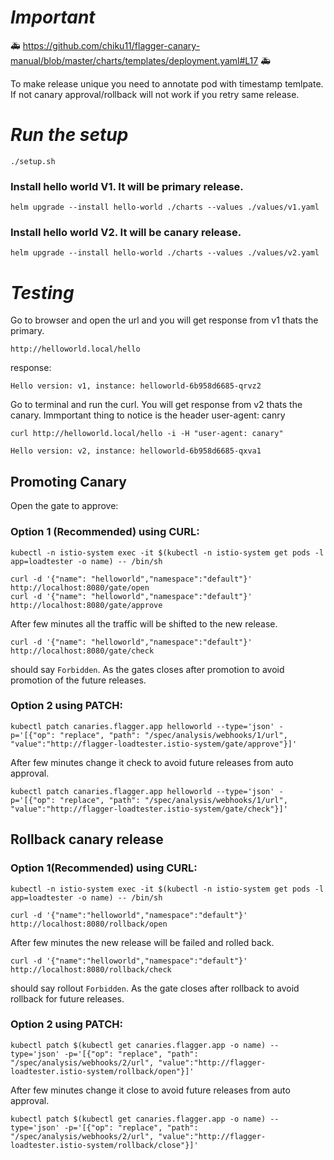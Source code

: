 # ***Important***
🚑 https://github.com/chiku11/flagger-canary-manual/blob/master/charts/templates/deployment.yaml#L17 🚑

To make release unique you need to annotate pod with timestamp temlpate. If not canary approval/rollback will not work if you retry same release.



# ***Run the setup***

```
./setup.sh
```

### Install hello world V1. It will be primary release.

```
helm upgrade --install hello-world ./charts --values ./values/v1.yaml
```

### Install hello world V2. It will be canary release.

```
helm upgrade --install hello-world ./charts --values ./values/v2.yaml
```

# ***Testing***

Go to browser and open the url and you will get response from v1 thats the primary.

```
http://helloworld.local/hello
```

response:

```Hello version: v1, instance: helloworld-6b958d6685-qrvz2```

Go to terminal and run the curl. You will get response from v2 thats the canary. Immportant thing to notice is the header user-agent: canry

```
curl http://helloworld.local/hello -i -H "user-agent: canary"
```

```Hello version: v2, instance: helloworld-6b958d6685-qxva1```


## Promoting Canary

Open the gate to approve:

### Option 1 (Recommended) using CURL:

```
kubectl -n istio-system exec -it $(kubectl -n istio-system get pods -l app=loadtester -o name) -- /bin/sh

curl -d '{"name": "helloworld","namespace":"default"}' http://localhost:8080/gate/open
curl -d '{"name": "helloworld","namespace":"default"}' http://localhost:8080/gate/approve

```

After few minutes all the traffic will be shifted to the new release.

```
curl -d '{"name": "helloworld","namespace":"default"}' http://localhost:8080/gate/check 
```

should say ```Forbidden```. As the gates closes after promotion to avoid promotion of the future releases.


### Option 2 using PATCH:


```
kubectl patch canaries.flagger.app helloworld --type='json' -p='[{"op": "replace", "path": "/spec/analysis/webhooks/1/url", "value":"http://flagger-loadtester.istio-system/gate/approve"}]'
```

After few minutes change it check to avoid future releases from auto approval.

```
kubectl patch canaries.flagger.app helloworld --type='json' -p='[{"op": "replace", "path": "/spec/analysis/webhooks/1/url", "value":"http://flagger-loadtester.istio-system/gate/check"}]'
```

## Rollback canary release

### Option 1(Recommended) using CURL:

```
kubectl -n istio-system exec -it $(kubectl -n istio-system get pods -l app=loadtester -o name) -- /bin/sh

curl -d '{"name":"helloworld","namespace":"default"}' http://localhost:8080/rollback/open
```

After few minutes the new release will be failed and rolled back.

```
curl -d '{"name":"helloworld","namespace":"default"}' http://localhost:8080/rollback/check 
```

should say rollout ```Forbidden```. As the gate closes after rollback to avoid rollback for future releases.


### Option 2 using PATCH:

```
kubectl patch $(kubectl get canaries.flagger.app -o name) --type='json' -p='[{"op": "replace", "path": "/spec/analysis/webhooks/2/url", "value":"http://flagger-loadtester.istio-system/rollback/open"}]'
```

After few minutes change it close to avoid future releases from auto approval.

```
kubectl patch $(kubectl get canaries.flagger.app -o name) --type='json' -p='[{"op": "replace", "path": "/spec/analysis/webhooks/2/url", "value":"http://flagger-loadtester.istio-system/rollback/close"}]'
```
